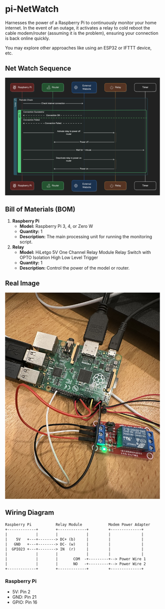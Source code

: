 # pi-NetWatch
Harnesses the power of a Raspberry Pi to continuously monitor your home internet. In the event of an outage, it activates a relay to cold reboot the cable modem/router (assuming it is the problem), ensuring your connection is back online quickly.

You may explore other approaches like using an ESP32 or IFTTT device, etc.

## Net Watch Sequence 
![Diagram of Router/Modem Reboot](./Seqence.png)

## Bill of Materials (BOM)
1. **Raspberry Pi**
   - **Model:** Raspberry Pi 3, 4, or Zero W
   - **Quantity:** 1
   - **Description:** The main processing unit for running the monitoring script.
2. **Relay**
   - **Model:** HiLetgo 5V One Channel Relay Module Relay Switch with OPTO Isolation High Low Level Trigger
   - **Quantity:** 1
   - **Description:** Control the power of the model or router.

## Real Image
![Pi](./real.jpeg)

## Wiring Diagram

```plaintext
Raspberry Pi           Relay Module            Modem Power Adapter
+-------------+        +-------------+         +--------------+
|             |        |             |         |              |
|    5V   +---+--------> DC+ (b)     |         |              |
|   GND   +---+--------> DC- (w)     |         |              |
|  GPIO23 +---+--------> IN  (r)     |         |              |
|             |        |             |         |              |
|             |        |       COM  -+---------+--> Power Wire 1
|             |        |       NO   -+---------+--> Power Wire 2
+-------------+        +-------------+         +--------------+
```

### Raspberry Pi 

* 5V:  Pin 2
* GND: Pin 21
* GPIO: Pin 16



